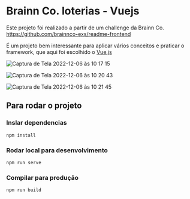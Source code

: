 
# Brainn Co. loterias - Vuejs
Este projeto foi realizado a partir de um challenge da Brainn Co. https://github.com/brainnco-exs/readme-frontend

É um projeto bem interessante para aplicar vários conceitos e praticar o framework, que aqui foi escolhido o [Vue.js](https://vuejs.org/)

![Captura de Tela 2022-12-06 às 10 17 15](https://user-images.githubusercontent.com/13121896/205925259-65af14a9-2375-4f03-a08b-6026c329f190.png)

![Captura de Tela 2022-12-06 às 10 20 43](https://user-images.githubusercontent.com/13121896/205925270-749b9fba-0f83-4c11-b99d-da51fb5c929c.png)

![Captura de Tela 2022-12-06 às 10 21 45](https://user-images.githubusercontent.com/13121896/205925898-87e18b9d-f182-4e5b-9644-439a6f0e9aec.png)

## Para rodar o projeto

### Inslar dependencias
```
npm install
```

### Rodar local para desenvolvimento
```
npm run serve
```

### Compilar para produção
```
npm run build
```
